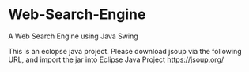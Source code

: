# Web-Search-Engine
A Web Search Engine using Java Swing

This is an eclopse java project.
Please download jsoup via the following URL, and import the jar into Eclipse Java Project
https://jsoup.org/
